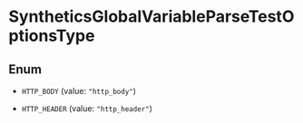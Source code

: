 

# SyntheticsGlobalVariableParseTestOptionsType

## Enum


* `HTTP_BODY` (value: `"http_body"`)

* `HTTP_HEADER` (value: `"http_header"`)



